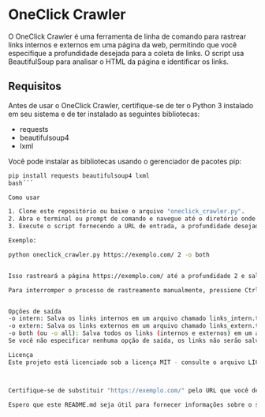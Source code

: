 # OneClick Crawler

O OneClick Crawler é uma ferramenta de linha de comando para rastrear links internos e externos em uma página da web, permitindo que você especifique a profundidade desejada para a coleta de links. O script usa BeautifulSoup para analisar o HTML da página e identificar os links.

## Requisitos

Antes de usar o OneClick Crawler, certifique-se de ter o Python 3 instalado em seu sistema e de ter instalado as seguintes bibliotecas:

- requests
- beautifulsoup4
- lxml

Você pode instalar as bibliotecas usando o gerenciador de pacotes pip:

```bash
pip install requests beautifulsoup4 lxml
bash´´´

Como usar

1. Clone este repositório ou baixe o arquivo "oneclick_crawler.py".
2. Abra o terminal ou prompt de comando e navegue até o diretório onde o arquivo "oneclick_crawler.py" está localizado.
3. Execute o script fornecendo a URL de entrada, a profundidade desejada e a opção de saída (opcional) para salvar os links em arquivos.

Exemplo:

python oneclick_crawler.py https://exemplo.com/ 2 -o both


Isso rastreará a página https://exemplo.com/ até a profundidade 2 e salvará os links internos e externos em dois arquivos separados chamados links_intern.txt e links_extern.txt.

Para interromper o processo de rastreamento manualmente, pressione Ctrl + C.


Opções de saída
-o intern: Salva os links internos em um arquivo chamado links_intern.txt.
-o extern: Salva os links externos em um arquivo chamado links_extern.txt.
-o both (ou -o all): Salva todos os links (internos e externos) em um arquivo chamado all_links.txt.
Se você não especificar nenhuma opção de saída, os links não serão salvos em nenhum arquivo.

Licença
Este projeto está licenciado sob a licença MIT - consulte o arquivo LICENSE para obter mais detalhes.



Certifique-se de substituir "https://exemplo.com/" pelo URL que você deseja rastrear em seus próprios exemplos.

Espero que este README.md seja útil para fornecer informações sobre o seu script OneClick Crawler e facilitar o uso e colaboração em seu projeto!
